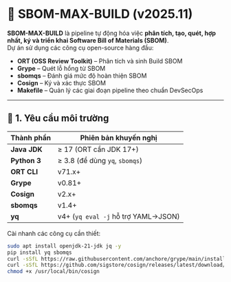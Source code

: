 # 🧩 SBOM-MAX-BUILD (v2025.11)

**SBOM-MAX-BUILD** là pipeline tự động hóa việc **phân tích, tạo, quét, hợp nhất, ký và triển khai Software Bill of Materials (SBOM)**.  
Dự án sử dụng các công cụ open-source hàng đầu:
- **ORT (OSS Review Toolkit)** – Phân tích và sinh Build SBOM  
- **Grype** – Quét lỗ hổng từ SBOM  
- **sbomqs** – Đánh giá mức độ hoàn thiện SBOM  
- **Cosign** – Ký và xác thực SBOM  
- **Makefile** – Quản lý các giai đoạn pipeline theo chuẩn DevSecOps  

---

## 🚀 1. Yêu cầu môi trường

| Thành phần | Phiên bản khuyến nghị |
|-------------|----------------------|
| **Java JDK** | ≥ 17 (ORT cần JDK 17+) |
| **Python 3** | ≥ 3.8 (để dùng `yq`, `sbomqs`) |
| **ORT CLI** | v71.x+ |
| **Grype** | v0.81+ |
| **Cosign** | v2.x+ |
| **sbomqs** | v1.4+ |
| **yq** | v4+ (`yq eval -j` hỗ trợ YAML→JSON) |

Cài nhanh các công cụ cần thiết:
```bash
sudo apt install openjdk-21-jdk jq -y
pip install yq sbomqs
curl -sSfL https://raw.githubusercontent.com/anchore/grype/main/install.sh | sh
curl -sSfL https://github.com/sigstore/cosign/releases/latest/download/cosign-linux-amd64 -o /usr/local/bin/cosign
chmod +x /usr/local/bin/cosign

